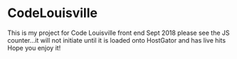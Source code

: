 # CodeLouisville

This is my project for Code Louisville front end Sept 2018
please see the JS counter...it will not initiate until it is loaded onto HostGator and has live hits
Hope you enjoy it!
